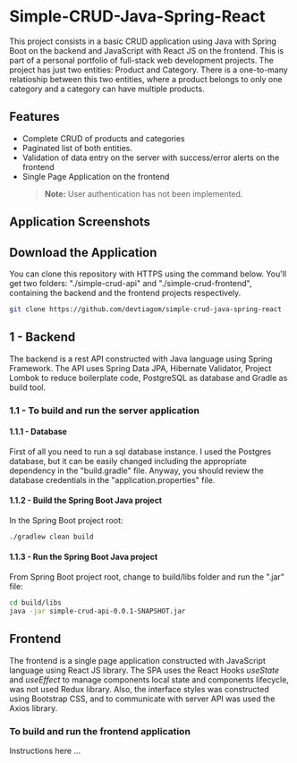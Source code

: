 # Simple-CRUD-Java-Spring-React  
This project consists in a basic CRUD application using Java with Spring Boot on the backend and JavaScript with React JS on the frontend. This is part of a personal portfolio of full-stack web development projects.
The project has just two entities: Product and Category. There is a one-to-many relatioship between this two entities, where a product belongs to only one category and a category can have multiple products. 

## Features
- Complete CRUD of products and categories
- Paginated list of both entities.
- Validation of data entry on the server with success/error alerts on the frontend
- Single Page Application on the frontend
	> **Note:** User authentication has not been implemented.

## Application Screenshots

## Download the Application
You can clone this repository with HTTPS using the command below. You'll get two folders: "./simple-crud-api" and "./simple-crud-frontend", containing the backend and the frontend projects respectively.
```bash
git clone https://github.com/devtiagom/simple-crud-java-spring-react
```

## 1 - Backend
The backend is a rest API constructed with Java language using Spring Framework. The API uses Spring Data JPA, Hibernate Validator, Project Lombok to reduce boilerplate code, PostgreSQL as database and Gradle as build tool.

###  1.1 - To build and run the server application

#### 1.1.1 - Database
First of all you need to run a sql database instance. I used the Postgres database, but it can be easily changed including the appropriate dependency in the "build.gradle" file. Anyway, you should review the database credentials in the "application.properties" file.

#### 1.1.2 - Build the Spring Boot Java project
In the Spring Boot project root:
```bash
./gradlew clean build
```

#### 1.1.3 - Run the Spring Boot Java project
From Spring Boot project root, change to build/libs folder and run the ".jar" file:
```bash
cd build/libs
java -jar simple-crud-api-0.0.1-SNAPSHOT.jar
```

## Frontend
The frontend is a single page application constructed with JavaScript language using React JS library. The SPA uses the React Hooks *useState* and *useEffect* to manage components local state and components lifecycle, was not used Redux library. Also, the interface styles was constructed using Bootstrap CSS, and to communicate with server API was used the Axios library.

### To build and run the frontend application
Instructions here ...
